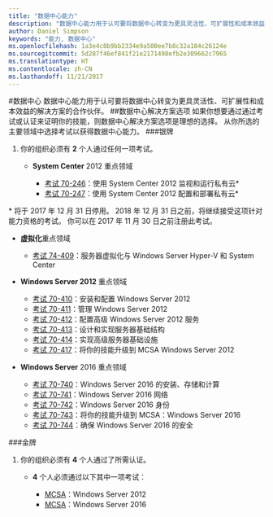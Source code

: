```yaml
---
title: "数据中心能力"
description: "数据中心能力用于认可要将数据中心转变为更具灵活性、可扩展性和成本效益的解决方案的合作伙伴。"
author: Daniel Simpson
keywords: "能力, 数据中心"
ms.openlocfilehash: 1a3e4c8b9bb2334e9a500ee7b8c32a184c26124e
ms.sourcegitcommit: 5d287f46ef841f21e2171498efb2e309662c7965
ms.translationtype: HT
ms.contentlocale: zh-CN
ms.lasthandoff: 11/21/2017
---
```

#<a name="datacenter"></a>数据中心
数据中心能力用于认可要将数据中心转变为更具灵活性、可扩展性和成本效益的解决方案的合作伙伴。
##<a name="datacenter-solutions-option"></a>数据中心解决方案选项
如果你想要通过通过考试或认证来证明你的技能，则数据中心解决方案选项是理想的选择。 从你所选的主要领域中选择考试以获得数据中心能力。
###<a name="silver"></a>银牌
1. 你的组织必须有 **2** 个人通过任何一项考试。

    - **System Center** 2012 重点领域

        - [考试 70-246](https://www.microsoft.com/en-us/learning/exam-70-246.aspx)：使用 System Center 2012 监视和运行私有云*
        - [考试 70-247](https://www.microsoft.com/en-us/learning/exam-70-247.aspx)：使用 System Center 2012 配置和部署私有云*

\* 将于 2017 年 12 月 31 日停用。 2018 年 12 月 31 日之前，将继续接受这项针对能力资格的考试。 你可以在 2017 年 11 月 30 日之前注册此考试。

   - **虚拟化**重点领域

        - [考试 74-409](https://www.microsoft.com/en-us/learning/exam-74-409.aspx)：服务器虚拟化与 Windows Server Hyper-V 和 System Center

   - **Windows Server 2012** 重点领域

        - [考试 70-410](https://www.microsoft.com/en-us/learning/exam-70-410.aspx)：安装和配置 Windows Server 2012
        - [考试 70-411](https://www.microsoft.com/en-us/learning/exam-70-411.aspx)：管理 Windows Server 2012
        - [考试 70-412](https://www.microsoft.com/en-us/learning/exam-70-412.aspx)：配置高级 Windows Server 2012 服务
        - [考试 70-413](https://www.microsoft.com/en-us/learning/exam-70-413.aspx)：设计和实现服务器基础结构
        - [考试 70-414](https://www.microsoft.com/en-us/learning/exam-70-414.aspx)：实现高级服务器基础设施
        - [考试 70-417](https://www.microsoft.com/en-us/learning/exam-70-417.aspx)：将你的技能升级到 MCSA Windows Server 2012

   - **Windows Server** 2016 重点领域
        - [考试 70-740](https://www.microsoft.com/en-us/learning/exam-70-740.aspx)：Windows Server 2016 的安装、存储和计算
        - [考试 70-741](https://www.microsoft.com/en-us/learning/exam-70-741.aspx)：Windows Server 2016 网络
        - [考试 70-742](https://www.microsoft.com/en-us/learning/exam-70-742.aspx)：Windows Server 2016 身份
        - [考试 70-743](https://www.microsoft.com/en-us/learning/exam-70-743.aspx)：将你的技能升级到 MCSA：Windows Server 2016
        - [考试 70-744](https://www.microsoft.com/en-us/learning/exam-70-744.aspx)：确保 Windows Server 2016 的安全

###<a name="gold"></a>金牌
1. 你的组织必须有 **4** 个人通过了所需认证。

    - **4** 个人必须通过以下其中一项考试：

        - [MCSA](https://www.microsoft.com/en-us/learning/mcsa-windows-server-certification.aspx)：Windows Server 2012
        - [MCSA](https://www.microsoft.com/en-us/learning/mcsa-windows-server-2016-certification.aspx)：Windows Server 2016
